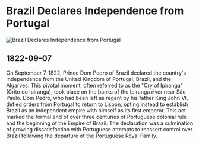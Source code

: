 # Brazil Declares Independence from Portugal

![Brazil Declares Independence from Portugal](https://upload.wikimedia.org/wikipedia/commons/thumb/7/7e/Pedro_Am%C3%A9rico_-_Independ%C3%AAncia_ou_Morte_-_Google_Art_Project.jpg/1200px-Pedro_Am%C3%A9rico_-_Independ%C3%AAncia_ou_Morte_-_Google_Art_Project.jpg)

## 1822-09-07

On September 7, 1822, Prince Dom Pedro of Brazil declared the country's independence from the United Kingdom of Portugal, Brazil, and the Algarves. This pivotal moment, often referred to as the "Cry of Ipiranga" (Grito do Ipiranga), took place on the banks of the Ipiranga river near São Paulo. Dom Pedro, who had been left as regent by his father King John VI, defied orders from Portugal to return to Lisbon, opting instead to establish Brazil as an independent empire with himself as its first emperor. This act marked the formal end of over three centuries of Portuguese colonial rule and the beginning of the Empire of Brazil. The declaration was a culmination of growing dissatisfaction with Portuguese attempts to reassert control over Brazil following the departure of the Portuguese Royal Family.
